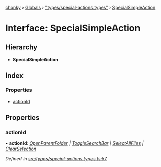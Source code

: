 [chonky](../README.md) › [Globals](../globals.md) › ["types/special-actions.types"](../modules/_types_special_actions_types_.md) › [SpecialSimpleAction](_types_special_actions_types_.specialsimpleaction.md)

# Interface: SpecialSimpleAction

## Hierarchy

* **SpecialSimpleAction**

## Index

### Properties

* [actionId](_types_special_actions_types_.specialsimpleaction.md#actionid)

## Properties

###  actionId

• **actionId**: *[OpenParentFolder](../enums/_types_special_actions_types_.specialaction.md#openparentfolder) | [ToggleSearchBar](../enums/_types_special_actions_types_.specialaction.md#togglesearchbar) | [SelectAllFiles](../enums/_types_special_actions_types_.specialaction.md#selectallfiles) | [ClearSelection](../enums/_types_special_actions_types_.specialaction.md#clearselection)*

*Defined in [src/types/special-actions.types.ts:57](https://github.com/TimboKZ/Chonky/blob/603fef8/src/types/special-actions.types.ts#L57)*
